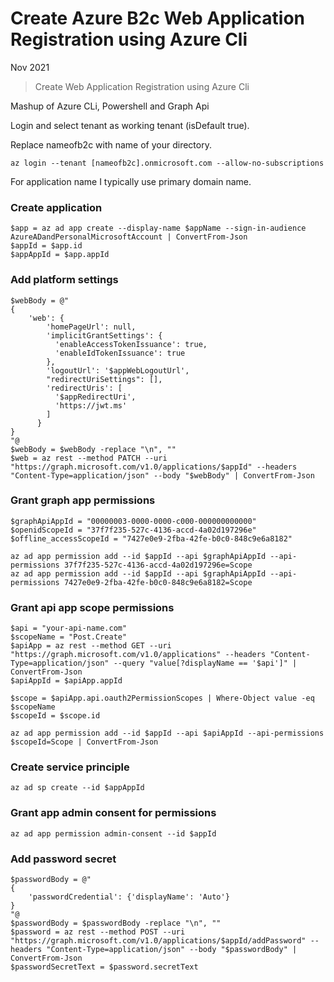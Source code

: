 # Create Azure B2c Web Application Registration using Azure Cli

Nov 2021

> Create Web Application Registration using Azure Cli

Mashup of Azure CLi, Powershell and Graph Api 

Login and select tenant as working tenant (isDefault true). 

Replace nameofb2c with name of your directory.

```
az login --tenant [nameofb2c].onmicrosoft.com --allow-no-subscriptions
```

For application name I typically use primary domain name.

### Create application

```
$app = az ad app create --display-name $appName --sign-in-audience AzureADandPersonalMicrosoftAccount | ConvertFrom-Json
$appId = $app.id 
$appAppId = $app.appId
```

### Add platform settings

```
$webBody = @"
{
    'web': {
        'homePageUrl': null,
        'implicitGrantSettings': {
          'enableAccessTokenIssuance': true,
          'enableIdTokenIssuance': true
        },
        'logoutUrl': '$appWebLogoutUrl',
        "redirectUriSettings": [],
        'redirectUris': [
          '$appRedirectUri',
          'https://jwt.ms'
        ]
      }
}
"@ 
$webBody = $webBody -replace "\n", ""       
$web = az rest --method PATCH --uri "https://graph.microsoft.com/v1.0/applications/$appId" --headers "Content-Type=application/json" --body "$webBody" | ConvertFrom-Json
```

### Grant graph app permissions
```
$graphApiAppId = "00000003-0000-0000-c000-000000000000"
$openidScopeId = "37f7f235-527c-4136-accd-4a02d197296e"
$offline_accessScopeId = "7427e0e9-2fba-42fe-b0c0-848c9e6a8182"

az ad app permission add --id $appId --api $graphApiAppId --api-permissions 37f7f235-527c-4136-accd-4a02d197296e=Scope
az ad app permission add --id $appId --api $graphApiAppId --api-permissions 7427e0e9-2fba-42fe-b0c0-848c9e6a8182=Scope
```

### Grant api app scope permissions
```
$api = "your-api-name.com"
$scopeName = "Post.Create"
$apiApp = az rest --method GET --uri "https://graph.microsoft.com/v1.0/applications" --headers "Content-Type=application/json" --query "value[?displayName == '$api']" | ConvertFrom-Json
$apiAppId = $apiApp.appId

$scope = $apiApp.api.oauth2PermissionScopes | Where-Object value -eq $scopeName
$scopeId = $scope.id

az ad app permission add --id $appId --api $apiAppId --api-permissions $scopeId=Scope | ConvertFrom-Json
```

### Create service principle
```
az ad sp create --id $appAppId
```

### Grant app admin consent for permissions
```
az ad app permission admin-consent --id $appId
```

### Add password secret 
```
$passwordBody = @"
{
    'passwordCredential': {'displayName': 'Auto'}
}
"@
$passwordBody = $passwordBody -replace "\n", ""
$password = az rest --method POST --uri "https://graph.microsoft.com/v1.0/applications/$appId/addPassword" --headers "Content-Type=application/json" --body "$passwordBody" | ConvertFrom-Json
$passwordSecretText = $password.secretText
```